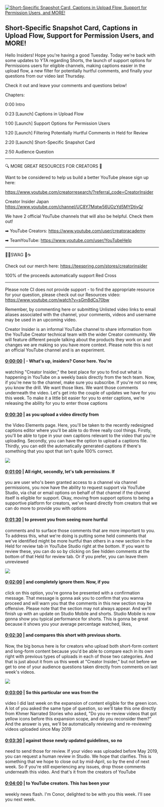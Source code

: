 [![Short-Specific Snapshot Card, Captions in Upload Flow, Support for Permission Users, and MORE!](https://i.ytimg.com/vi/WOC-Li_Tk20/maxresdefault.jpg)](https://www.youtube.com/watch?v=WOC-Li_Tk20)

## Short-Specific Snapshot Card, Captions in Upload Flow, Support for Permission Users, and MORE!

Hello Insiders! Hope you're having a good Tuesday. Today we're back with some updates to YTA regarding Shorts, the launch of support options for Permissions users for eligible channels, making captions easier in the upload flow, a new filter for potentially hurtful comments, and finally your questions from our video last Thursday.



Check it out and leave your comments and questions below!



Chapters:



0:00 Intro

0:23 [Launch] Captions in Upload Flow

1:00 [Launch] Support Options for Permission Users

1:20 [Launch] Filtering Potentially Hurtful Comments in Held for Review

2:20 [Launch] Short-Specific Snapshot Card

2:50 Audience Question



-------------------------------------------



🔍 MORE GREAT RESOURCES FOR CREATORS 🔎



Want to be considered to help us build a better YouTube please sign up here: 

https://www.youtube.com/creatorresearch/?referral_code=CreatorInsider



Creator Insider Japan https://www.youtube.com/channel/UC8Y7Mqtw56UOzYd5MYDtiyQ/



We have 2 official YouTube channels that will also be helpful. Check them out! 



➡ YouTube Creators: https://www.youtube.com/user/creatoracademy



➡ TeamYouTube: https://www.youtube.com/user/YouTubeHelp



-------------------------------------------



👕👚SWAG 🎽☕



Check out our merch here: https://teespring.com/stores/creatorinsider



100% of the proceeds automatically support Red Cross



-------------------------------------------

Please note CI does not provide support - to find the appropriate resource for your question, please check out our Resources video: https://www.youtube.com/watch?v=sGm8dCs70bw



Remember, by commenting here or submitting Unlisted video links to email aliases associated with the channel, your comments, videos and username may be used in an upcoming video.



Creator Insider is an informal YouTube channel to share information from the YouTube Creator technical team with the wider Creator community. We will feature different people talking about the products they work on and changes we are making so you have more context. Please note this is not an official YouTube channel and is an experiment.



#### [0:00:00](https://www.youtube.com/watch?v=WOC-Li_Tk20&t=0) |  - What's up, insiders? Conor here. You're

watching "Creator Insider," the best place for you to find out what is happening in YouTube on a weekly basis directly from the tech team. Now, if you're new to the channel, make sure you subscribe. If you're not so new, you know the drill. We want those likes. We want those comments underneath the video. Let's get into the couple of updates we have for you this week. To make it a little bit easier for you to enter captions, we're releasing the ability for you to enter those captions  

#### [0:00:30](https://www.youtube.com/watch?v=WOC-Li_Tk20&t=30) |  as you upload a video directly from

the Video Elements page. Here, you'll be taken to the recently redesigned captions editor where you'll be able to do three really cool things. Firstly, you'll be able to type in your own captions relevant to the video that you're uploading. Secondly, you can have the option to upload a captions file. Thirdly, you can edit the automatically generated captions if there's something that you spot that isn't quite 100% correct.  

![](https://i.ytimg.com/vi/WOC-Li_Tk20/maxres1.jpg)



#### [0:01:00](https://www.youtube.com/watch?v=WOC-Li_Tk20&t=60) |  All right, secondly, let's talk permissions. If

you are user who's been granted access to a channel via channel permissions, you now have the ability to request support via YouTube Studio, via chat or email options on behalf of that channel if the channel itself is eligible for support. Okay, moving from support options to being a supportive platform for creators, we've heard directly from creators that we can do more to provide you with options  

#### [0:01:30](https://www.youtube.com/watch?v=WOC-Li_Tk20&t=90) |  to prevent you from seeing more hurtful

comments and to surface those comments that are more important to you. To address this, what we're doing is putting some held comments that we've identified might be more hurtful than others in a new section in the Held for review tab in YouTube Studio right at the bottom. If you want to review these, you can do so by clicking on See hidden comments at the bottom of that Held for review tab. Or if you prefer, you can leave them unreviewed  

![](https://i.ytimg.com/vi/WOC-Li_Tk20/maxres2.jpg)



#### [0:02:00](https://www.youtube.com/watch?v=WOC-Li_Tk20&t=120) |  and completely ignore them. Now, if you

click on this option, you're gonna be presented with a confirmation message. That message is gonna ask you to confirm that you wanna proceed and will warn you that the comments in this new section may be offensive. Please note that the section may not always appear. And we'll finish up with an update on Studio Mobile and shorts. Studio Mobile is now gonna show you typical performance for shorts. This is gonna be great because it shows you your average percentage watched, likes,  

#### [0:02:30](https://www.youtube.com/watch?v=WOC-Li_Tk20&t=150) |  and compares this short with previous shorts.

Now, the big bonus here is for creators who upload both short-form content and long-form content because you'd be able to compare each in its own right with previous types of uploads in each of those two categories. And that is just about it from us this week at "Creator Insider," but not before we get to one of your audience questions taken directly from comments on last week's videos.  

![](https://i.ytimg.com/vi/WOC-Li_Tk20/maxres3.jpg)



#### [0:03:00](https://www.youtube.com/watch?v=WOC-Li_Tk20&t=180) |  So this particular one was from the

video I did last week on the expansion of content eligible for the green icon. A lot of you asked the same type of question, so we'll take this one directly from Khmer Narrated Stories who asked, "Do you re-review videos that got yellow icons before this expansion scope, and do you reconsider them?" And the answer is yes, we'll be automatically reviewing and re-reviewing videos uploaded since May 2019  

#### [0:03:30](https://www.youtube.com/watch?v=WOC-Li_Tk20&t=210) |  against those newly updated guidelines, so no

need to send those for review. If your video was uploaded before May 2019, you can request a human review in Studio. We hope that clarifies. This is something that we hope to close out by mid-April, so by the end of next week. So if you're still experiencing any issues, drop those comments underneath this video. And that's it from the creators of YouTube  

#### [0:04:00](https://www.youtube.com/watch?v=WOC-Li_Tk20&t=240) |  to YouTube creators. This has been your

weekly news flash. I'm Conor, delighted to be with you this week. I'll see you next week.  